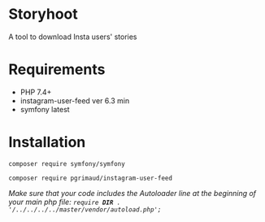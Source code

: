 # Storyhoot
A tool to download Insta users' stories

# Requirements
- PHP 7.4+
- instagram-user-feed ver 6.3 min
- symfony latest

# Installation

<code>composer require symfony/symfony</code>

<code>composer require pgrimaud/instagram-user-feed</code>

*Make sure that your code includes the Autoloader line at the beginning of your main php file:
<code>require __DIR__ . '/../../../../master/vendor/autoload.php';</code>*



